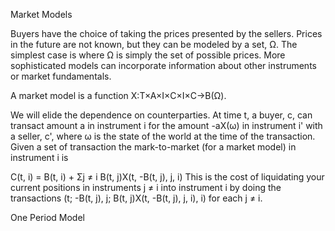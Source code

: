 Market Models

Buyers have the choice of taking the prices presented by the sellers. Prices in the future are not known, but they can be modeled by a set, Ω. The simplest case is where Ω is simply the set of possible prices. More sophisticated models can incorporate information about other instruments or market fundamentals.

A market model is a function X:T×A×I×C×I×C→B(Ω).

We will elide the dependence on counterparties. At time t, a buyer, c, can transact amount a in instrument i for the amount -aX(ω) in instrument i' with a seller, c', where ω is the state of the world at the time of the transaction. Given a set of transaction the mark-to-market (for a market model) in instrument i is

C(t, i) = B(t, i) + Σj ≠ i B(t, j)X(t, -B(t, j), j, i)
This is the cost of liquidating your current positions in instruments j ≠ i into instrument i by doing the transactions (t; -B(t, j), j; B(t, j)X(t, -B(t, j), j, i), i) for each j ≠ i.﻿﻿

One Period Model

